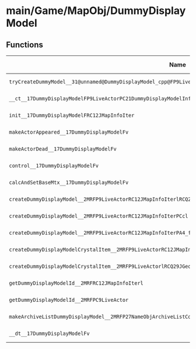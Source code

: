 # main/Game/MapObj/DummyDisplayModel

## Functions

| Name | Address | Match % |
|------|---------|---------|
| `tryCreateDummyModel__31@unnamed@DummyDisplayModel_cpp@FP9LiveActorRC12JMapInfoIterli` | `0x801D085C` | :x: (0.0%) |
| `__ct__17DummyDisplayModelFP9LiveActorPC21DummyDisplayModelInfoill` | `0x801D0950` | :x: (0.0%) |
| `init__17DummyDisplayModelFRC12JMapInfoIter` | `0x801D0A08` | :x: (0.0%) |
| `makeActorAppeared__17DummyDisplayModelFv` | `0x801D0BA8` | :x: (0.0%) |
| `makeActorDead__17DummyDisplayModelFv` | `0x801D0BE4` | :x: (0.0%) |
| `control__17DummyDisplayModelFv` | `0x801D0C28` | :x: (0.0%) |
| `calcAndSetBaseMtx__17DummyDisplayModelFv` | `0x801D0C64` | :x: (0.0%) |
| `createDummyDisplayModel__2MRFP9LiveActorRC12JMapInfoIterlRCQ29JGeometry8TVec3<f>RCQ29JGeometry8TVec3<f>` | `0x801D0E78` | :x: (0.0%) |
| `createDummyDisplayModel__2MRFP9LiveActorRC12JMapInfoIterPCcl` | `0x801D0EDC` | :x: (0.0%) |
| `createDummyDisplayModel__2MRFP9LiveActorRC12JMapInfoIterPA4_flRCQ29JGeometry8TVec3<f>RCQ29JGeometry8TVec3<f>` | `0x801D0F38` | :x: (0.0%) |
| `createDummyDisplayModelCrystalItem__2MRFP9LiveActorRC12JMapInfoIterRCQ29JGeometry8TVec3<f>RCQ29JGeometry8TVec3<f>` | `0x801D0FA4` | :x: (0.0%) |
| `createDummyDisplayModelCrystalItem__2MRFP9LiveActorlRCQ29JGeometry8TVec3<f>RCQ29JGeometry8TVec3<f>` | `0x801D100C` | :x: (0.0%) |
| `getDummyDisplayModelId__2MRFRC12JMapInfoIterl` | `0x801D1078` | :x: (0.0%) |
| `getDummyDisplayModelId__2MRFPC9LiveActor` | `0x801D10E8` | :x: (0.0%) |
| `makeArchiveListDummyDisplayModel__2MRFP27NameObjArchiveListCollectorRC12JMapInfoIter` | `0x801D10F0` | :x: (0.0%) |
| `__dt__17DummyDisplayModelFv` | `0x801D1144` | :x: (0.0%) |